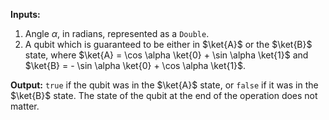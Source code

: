 **Inputs:**

1. Angle $\alpha$, in radians, represented as a `Double`.
2. A qubit which is guaranteed to be either in $\ket{A}$ or the $\ket{B}$ state, where $\ket{A} = \cos \alpha \ket{0} + \sin \alpha \ket{1}$ and $\ket{B} = - \sin \alpha \ket{0} + \cos \alpha \ket{1}$.

**Output:** `true` if the qubit was in the $\ket{A}$ state, or `false` if it was in the $\ket{B}$ state. The state of the qubit at the end of the operation does not matter. 
